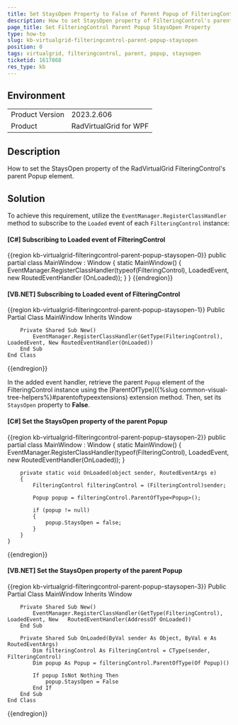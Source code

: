 ```yaml
---
title: Set StaysOpen Property to False of Parent Popup of FilteringControl
description: How to set StaysOpen property of FilteringControl's parent Popup to False.
page_title: Set FilteringControl Parent Popup StaysOpen Property
type: how-to
slug: kb-virtualgrid-filteringcontrol-parent-popup-staysopen
position: 0
tags: virtualgrid, filteringcontrol, parent, popup, staysopen
ticketid: 1617868
res_type: kb
---
```


## Environment
<table>
	<tr>
		<td>Product Version</td>
		<td>2023.2.606</td>
	</tr>
	<tr>
		<td>Product</td>
		<td>RadVirtualGrid for WPF</td>
	</tr>
</table>

## Description

How to set the StaysOpen property of the RadVirtualGrid FilteringControl's parent Popup element.

## Solution

To achieve this requirement,  utilize the `EventManager.RegisterClassHandler` method to subscribe to the `Loaded` event of each `FilteringControl` instance:

#### __[C#] Subscribing to Loaded event of FilteringControl__
{{region kb-virtualgrid-filteringcontrol-parent-popup-staysopen-0}}
    public partial class MainWindow : Window
    {
        static MainWindow()
        {
            EventManager.RegisterClassHandler(typeof(FilteringControl), LoadedEvent, new RoutedEventHandler (OnLoaded));
        }
    }
{{endregion}}

#### __[VB.NET] Subscribing to Loaded event of FilteringControl__
{{region kb-virtualgrid-filteringcontrol-parent-popup-staysopen-1}}
    Public Partial Class MainWindow
        Inherits Window

        Private Shared Sub New()
            EventManager.RegisterClassHandler(GetType(FilteringControl), LoadedEvent, New RoutedEventHandler(OnLoaded))
        End Sub
    End Class
{{endregion}}

In the added event handler, retrieve the parent `Popup` element of the FilteringControl instance using the [ParentOfType]({%slug common-visual-tree-helpers%}#parentoftypeextensions) extension method. Then, set its `StaysOpen` property to __False__.

#### __[C#] Set the StaysOpen property of the parent Popup__
{{region kb-virtualgrid-filteringcontrol-parent-popup-staysopen-2}}
public partial class MainWindow : Window
    {
        static MainWindow()
        {
            EventManager.RegisterClassHandler(typeof(FilteringControl), LoadedEvent, new    RoutedEventHandler(OnLoaded));
        }

        private static void OnLoaded(object sender, RoutedEventArgs e)
        {
            FilteringControl filteringControl = (FilteringControl)sender;

            Popup popup = filteringControl.ParentOfType<Popup>();

            if (popup != null)
            {
                popup.StaysOpen = false;
            }
        }
    }
{{endregion}}

#### __[VB.NET] Set the StaysOpen property of the parent Popup__
{{region kb-virtualgrid-filteringcontrol-parent-popup-staysopen-3}}
    Public Partial Class MainWindow
        Inherits Window
    
        Private Shared Sub New()
            EventManager.RegisterClassHandler(GetType(FilteringControl), LoadedEvent, New   RoutedEventHandler(AddressOf OnLoaded))
        End Sub
    
        Private Shared Sub OnLoaded(ByVal sender As Object, ByVal e As RoutedEventArgs)
            Dim filteringControl As FilteringControl = CType(sender, FilteringControl)
            Dim popup As Popup = filteringControl.ParentOfType(Of Popup)()
    
            If popup IsNot Nothing Then
                popup.StaysOpen = False
            End If
        End Sub
    End Class
{{endregion}}